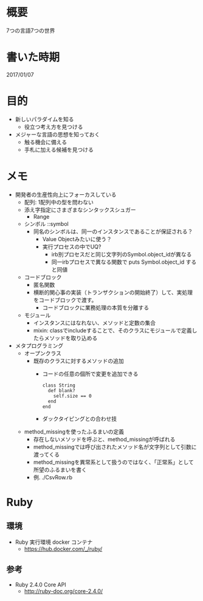 # 概要
7つの言語7つの世界

# 書いた時期
2017/01/07

# 目的
* 新しいパラダイムを知る
   * 役立つ考え方を見つける
* メジャーな言語の思想を知っておく
   * 触る機会に備える
   * 手札に加える候補を見つける

# メモ
* 開発者の生産性向上にフォーカスしている
    * 配列: 1配列中の型を問わない
    * 添え字指定にさまざまなシンタックスシュガー
        * Range
    * シンボル ::symbol
        * 同名のシンボルは、同一のインスタンスであることが保証される？
            * Value Objectみたいに使う？
            * 実行プロセスの中でUQ?
                * irb別プロセスだと同じ文字列のSymbol.object_idが異なる
                * 同一irbプロセスで異なる関数で puts Symbol.object_id すると同値
    * コードブロック
        * 匿名関数                
        * 横断的関心事の実装（トランザクションの開始終了）して、実処理をコードブロックで渡す。
            * コードブロックに業務処理の本質を分離する
    * モジュール
        * インスタンスにはなれない、メソッドと定数の集合
        * mixin: classでincludeすることで、そのクラスにモジュールで定義したらメソッドを取り込める
* メタプログラミング
  * オープンクラス
    * 既存のクラスに対するメソッドの追加
      * コードの任意の個所で変更を追加できる
        ```
        class String
          def blank?
            self.size == 0
          end
        end
        ```

      * ダックタイピングとの合わせ技
  * method_missingを使ったふるまいの定義
    * 存在しないメソッドを呼ぶと、method_missingが呼ばれる
    * method_missingでは呼び出されたメソッド名が文字列として引数に渡ってくる
    * method_missingを異常系として扱うのではなく、「正常系」として所望のふるまいを書く
    * 例. ./CsvRow.rb
# Ruby
## 環境
* Ruby 実行環境 docker コンテナ
    * https://hub.docker.com/_/ruby/

## 参考
* Ruby 2.4.0 Core API
    * http://ruby-doc.org/core-2.4.0/
